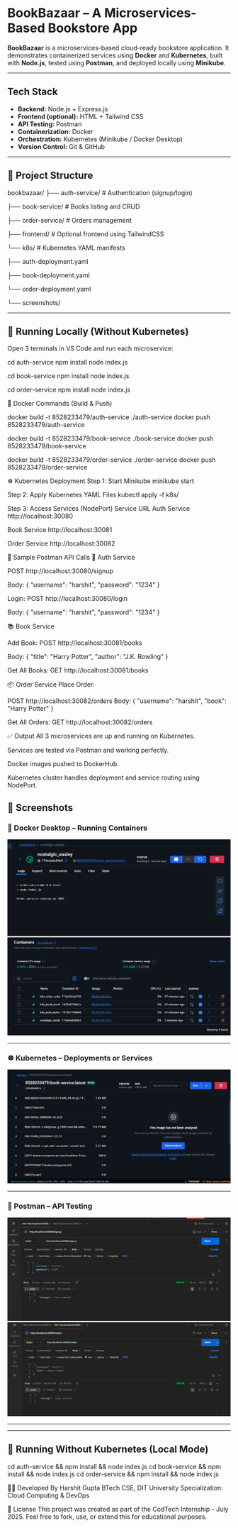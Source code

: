 #  BookBazaar – A Microservices-Based Bookstore App

**BookBazaar** is a microservices-based cloud-ready bookstore application. It demonstrates containerized services using **Docker** and **Kubernetes**, built with **Node.js**, tested using **Postman**, and deployed locally using **Minikube**.

---

## Tech Stack

- **Backend:** Node.js + Express.js
- **Frontend (optional):** HTML + Tailwind CSS
- **API Testing:** Postman
- **Containerization:** Docker
- **Orchestration:** Kubernetes (Minikube / Docker Desktop)
- **Version Control:** Git & GitHub

---

## 📁 Project Structure

bookbazaar/
├── auth-service/ # Authentication (signup/login)

├── book-service/ # Books listing and CRUD

├── order-service/ # Orders management

├── frontend/ # Optional frontend using TailwindCSS

└── k8s/ # Kubernetes YAML manifests

├── auth-deployment.yaml

├── book-deployment.yaml

└── order-deployment.yaml

└── screenshots/

---

## 🚀 Running Locally (Without Kubernetes)

Open 3 terminals in VS Code and run each microservice:


cd auth-service
npm install
node index.js

cd book-service
npm install
node index.js


cd order-service
npm install
node index.js


🐳 Docker Commands (Build & Push)

docker build -t 8528233479/auth-service ./auth-service
docker push 8528233479/auth-service


docker build -t 8528233479/book-service ./book-service
docker push 8528233479/book-service


docker build -t 8528233479/order-service ./order-service
docker push 8528233479/order-service



☸️ Kubernetes Deployment
Step 1: Start Minikube
minikube start

Step 2: Apply Kubernetes YAML Files
kubectl apply -f k8s/

Step 3: Access Services (NodePort)
Service	URL
Auth Service	http://localhost:30080

Book Service	http://localhost:30081

Order Service	http://localhost:30082


📮 Sample Postman API Calls
🔐 Auth Service

POST http://localhost:30080/signup

Body:
{
  "username": "harshit",
  "password": "1234"
}

Login:
POST http://localhost:30080/login

Body:
{
  "username": "harshit",
  "password": "1234"
}


📚 Book Service

Add Book:
POST http://localhost:30081/books

Body:
{
  "title": "Harry Potter",
  "author": "J.K. Rowling"
}

Get All Books:
GET http://localhost:30081/books


📦 Order Service
Place Order:

POST http://localhost:30082/orders
Body:
{
  "username": "harshit",
  "book": "Harry Potter"
}

Get All Orders:
GET http://localhost:30082/orders


✅ Output
All 3 microservices are up and running on Kubernetes.

Services are tested via Postman and working perfectly.

Docker images pushed to DockerHub.

Kubernetes cluster handles deployment and service routing using NodePort.

## 📸 Screenshots

### 🐳 Docker Desktop – Running Containers
![Docker 1](./screenshots/image%20(1).png)
![Docker 2](./screenshots/image%20(2).png)

---

### ☸️ Kubernetes – Deployments or Services
![Kubernetes](./screenshots/image%20(3).png)

---

### 📮 Postman – API Testing
![Postman 1](./screenshots/image%20(4).png)
![Postman 2](./screenshots/image%20(5).png)

---
---

## 🚀 Running Without Kubernetes (Local Mode)


cd auth-service && npm install && node index.js
cd book-service && npm install && node index.js
cd order-service && npm install && node index.js

👨‍💻 Developed By
Harshit Gupta
BTech CSE, DIT University
Specialization: Cloud Computing & DevOps


📜 License
This project was created as part of the CodTech Internship - July 2025.
Feel free to fork, use, or extend this for educational purposes.

